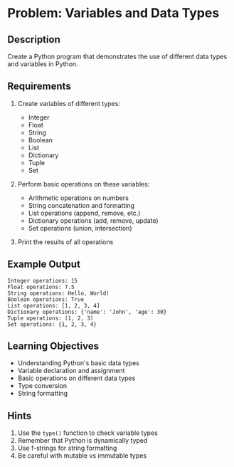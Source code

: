 # Problem: Variables and Data Types

## Description
Create a Python program that demonstrates the use of different data types and variables in Python.

## Requirements
1. Create variables of different types:
   - Integer
   - Float
   - String
   - Boolean
   - List
   - Dictionary
   - Tuple
   - Set

2. Perform basic operations on these variables:
   - Arithmetic operations on numbers
   - String concatenation and formatting
   - List operations (append, remove, etc.)
   - Dictionary operations (add, remove, update)
   - Set operations (union, intersection)

3. Print the results of all operations

## Example Output
```
Integer operations: 15
Float operations: 7.5
String operations: Hello, World!
Boolean operations: True
List operations: [1, 2, 3, 4]
Dictionary operations: {'name': 'John', 'age': 30}
Tuple operations: (1, 2, 3)
Set operations: {1, 2, 3, 4}
```

## Learning Objectives
- Understanding Python's basic data types
- Variable declaration and assignment
- Basic operations on different data types
- Type conversion
- String formatting

## Hints
1. Use the `type()` function to check variable types
2. Remember that Python is dynamically typed
3. Use f-strings for string formatting
4. Be careful with mutable vs immutable types 